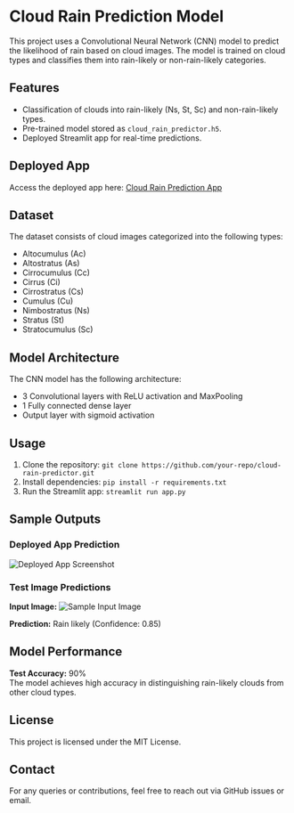 <h1>Cloud Rain Prediction Model</h1>
    <p>
        This project uses a Convolutional Neural Network (CNN) model to predict the likelihood of rain based on cloud images. 
        The model is trained on cloud types and classifies them into rain-likely or non-rain-likely categories.
    </p>

<h2>Features</h2>
    <ul>
        <li>Classification of clouds into rain-likely (Ns, St, Sc) and non-rain-likely types.</li>
        <li>Pre-trained model stored as <code>cloud_rain_predictor.h5</code>.</li>
        <li>Deployed Streamlit app for real-time predictions.</li>
    </ul>
    <h2>Deployed App</h2>
    <p>
        Access the deployed app here: 
        <a href="https://weathervision.streamlit.app/" target="_blank">Cloud Rain Prediction App</a>
    </p>
    <h2>Dataset</h2>
    <p>
        The dataset consists of cloud images categorized into the following types:
    </p>
    <ul>
        <li>Altocumulus (Ac)</li>
        <li>Altostratus (As)</li>
        <li>Cirrocumulus (Cc)</li>
        <li>Cirrus (Ci)</li>
        <li>Cirrostratus (Cs)</li>
        <li>Cumulus (Cu)</li>
        <li>Nimbostratus (Ns)</li>
        <li>Stratus (St)</li>
        <li>Stratocumulus (Sc)</li>
    </ul>
    <h2>Model Architecture</h2>
    <p>The CNN model has the following architecture:</p>
    <ul>
        <li>3 Convolutional layers with ReLU activation and MaxPooling</li>
        <li>1 Fully connected dense layer</li>
        <li>Output layer with sigmoid activation</li>
    </ul>
    <h2>Usage</h2>
    <ol>
        <li>Clone the repository: <code>git clone https://github.com/your-repo/cloud-rain-predictor.git</code></li>
        <li>Install dependencies: <code>pip install -r requirements.txt</code></li>
        <li>Run the Streamlit app: <code>streamlit run app.py</code></li>
    </ol>
    <h2>Sample Outputs</h2>
    <h3>Deployed App Prediction</h3>
    <p>
        <img src="ouputsample/app.png/400x300" alt="Deployed App Screenshot">
    </p>


<h3>Test Image Predictions</h3>
    <p>
        <strong>Input Image:</strong>
        <img src="ouputsample/input.jpg/128x128" alt="Sample Input Image">
    </p>
    <p>
        <strong>Prediction:</strong> Rain likely (Confidence: 0.85)
    </p>


<h2>Model Performance</h2>
    <p>
        <strong>Test Accuracy:</strong> 90% <br>
        The model achieves high accuracy in distinguishing rain-likely clouds from other cloud types.
    </p>

<h2>License</h2>
    <p>
        This project is licensed under the MIT License.
    </p>

    
<h2>Contact</h2>
    <p>
        For any queries or contributions, feel free to reach out via GitHub issues or email.
    </p>
